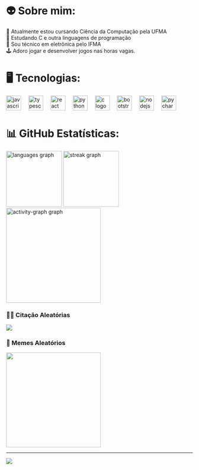 # 👽 Sobre mim:
🔭 Atualmente estou cursando Ciência da Computação pela UFMA<br>👻 Estudando C e outra linguagens de programação<br>💬 Sou técnico em eletrônica pelo IFMA<br>🕹 Adoro jogar e desenvolver jogos nas horas vagas.

# 🖥️ Tecnologias:
<div align="left">
  <img src="https://cdn.jsdelivr.net/gh/devicons/devicon/icons/javascript/javascript-original.svg" height="40" alt="javascript logo"  />
  <img width="12" />
  <img src="https://cdn.jsdelivr.net/gh/devicons/devicon/icons/typescript/typescript-original.svg" height="40" alt="typescript logo"  />
  <img width="12" />
  <img src="https://cdn.jsdelivr.net/gh/devicons/devicon/icons/react/react-original.svg" height="40" alt="react logo"  />
  <img width="12" />
  <img src="https://cdn.jsdelivr.net/gh/devicons/devicon/icons/python/python-original.svg" height="40" alt="python logo"  />
  <img width="12" />
  <img src="https://cdn.jsdelivr.net/gh/devicons/devicon/icons/c/c-original.svg" height="40" alt="c logo"  />
  <img width="12" />
  <img src="https://cdn.jsdelivr.net/gh/devicons/devicon/icons/bootstrap/bootstrap-original.svg" height="40" alt="bootstrap logo"  />
  <img width="12" />
  <img src="https://cdn.jsdelivr.net/gh/devicons/devicon/icons/nodejs/nodejs-original.svg" height="40" alt="nodejs logo"  />
  <img width="12" />
  <img src="https://cdn.jsdelivr.net/gh/devicons/devicon/icons/pycharm/pycharm-original.svg" height="40" alt="pycharm logo"  />
</div>

# 📊 GitHub Estatísticas:
<div align="left">
  <img src="https://github-readme-stats.vercel.app/api/top-langs?username=IgorKhalil&locale=pt-br&hide_title=false&layout=compact&card_width=320&langs_count=5&theme=algolia&hide_border=false&order=2" height="150" alt="languages graph"  />
  <img src="https://streak-stats.demolab.com?user=IgorKhalil&locale=pt-br&mode=daily&theme=algolia&hide_border=false&border_radius=5&order=3" height="150" alt="streak graph"  />
  <img src="https://github-readme-activity-graph.vercel.app/graph?username=IgorKhalil&radius=16&theme=tokyo-night&area=true&order=5&hide_border=false&hide_title=false" height="255" alt="activity-graph graph"  />
</div>

<div display="flex" >
  
  ### ✍🏻 Citação Aleatórias
  ![](https://quotes-github-readme.vercel.app/api?type=horizontal&theme=tokyonight)


  ### 🙊 Memes Aleatórios
  <img src='https://randommeme-five.vercel.app/' style="height: 255px;"/>
</div>

---
<a href="https://visitcount.itsvg.in">
  <img src="https://visitcount.itsvg.in/api?id=IgorKhalil&label=Visualiza%C3%A7%C3%A3o%20de%20perfil&color=6&icon=0&pretty=true" />
</a>
